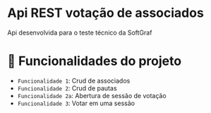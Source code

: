 # Api REST votação de associados 

Api desenvolvida para o teste técnico da SoftGraf

# :hammer: Funcionalidades do projeto

- `Funcionalidade 1`: Crud de associados
- `Funcionalidade 2`: Crud de pautas
- `Funcionalidade 2a`: Abertura de sessão de votação 
- `Funcionalidade 3`: Votar em uma sessão
